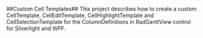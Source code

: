 ##Custom Cell Templates##
This project describes how to create a custom CellTemplate, CellEditTemplate, CellHighlightTemplate and CellSelectionTemplate 
for the ColumnDefinitions in RadGanttView control for Silverlight and WPF.